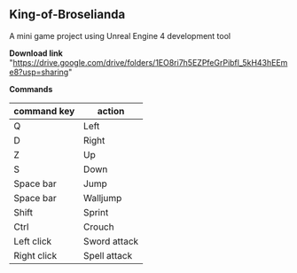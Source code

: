  ## King-of-Broselianda
A mini game project using Unreal Engine 4 development tool

**Download link**
"https://drive.google.com/drive/folders/1EO8ri7h5EZPfeGrPibfl_5kH43hEEme8?usp=sharing"

**Commands**

command key | action
------------ | -------------
Q | Left
D | Right
Z | Up
S | Down
Space bar | Jump
Space bar | Walljump
Shift | Sprint
Ctrl | Crouch
Left click | Sword attack
Right click | Spell attack

